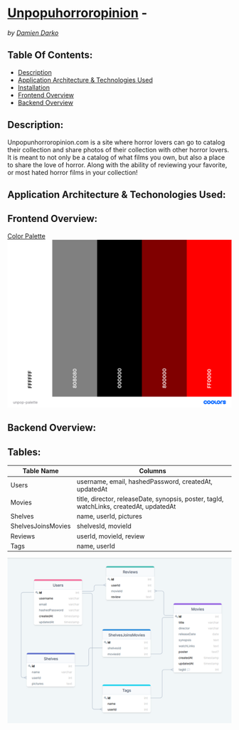 # [Unpopuhorroropinion](https://unpopuhorroropinion.com/) - 
*by [Damien Darko](https://damiendarko.com/)*

Table Of Contents:
---
- [Description]()
- [Application Architecture & Technologies Used]()
- [Installation]()
- [Frontend Overview]()
- [Backend Overview]()

Description:
---
Unpopunhorroropinion.com is a site where horror lovers can go to catalog their collection and share photos of their collection with other horror lovers. It is meant to not only be a catalog of what films you own, but also a place to share the love of horror. Along with the ability of reviewing your favorite, or most hated horror films in your collection!

Application Architecture & Techonologies Used:
---


Frontend Overview:
---

[Color Palette](https://coolors.co/ffffff-808080-000000-800000-ff0000)  
![unpop-palette](./readme-resources/unpop-palette.png)

Backend Overview:
---

Tables:
---
Table Name | Columns
---|---
Users | username, email, hashedPassword, createdAt, updatedAt
Movies | title, director, releaseDate, synopsis, poster, tagId, watchLinks, createdAt, updatedAt
Shelves | name, userId, pictures
ShelvesJoinsMovies | shelvesId, movieId
Reviews | userId, movieId, review
Tags | name, userId

![db-diagram](./readme-resources/unpop-db.png)